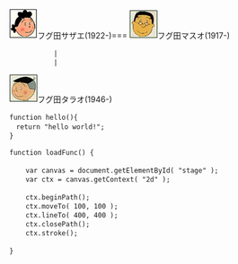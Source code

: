 ![フグ田サザエ](/images/F/Fuguta_Sazae_フグ田サザエ_1922.png)フグ田サザエ(1922-)===
![フグ田マスオ](/images/F/Fuguta_Masuo_フグ田マスオ_1917.png)フグ田マスオ(1917-)

               |
               |
               
![フグ田タラオ](/images/F/Fuguta_Tarao_フグ田タラオ_1946.png)フグ田タラオ(1946-)

```
function hello(){
　return "hello world!";
}
```

```
function loadFunc() {
 
    var canvas = document.getElementById( "stage" );
    var ctx = canvas.getContext( "2d" );
     
    ctx.beginPath();
    ctx.moveTo( 100, 100 );
    ctx.lineTo( 400, 400 );
    ctx.closePath();
    ctx.stroke();
 
}
```
